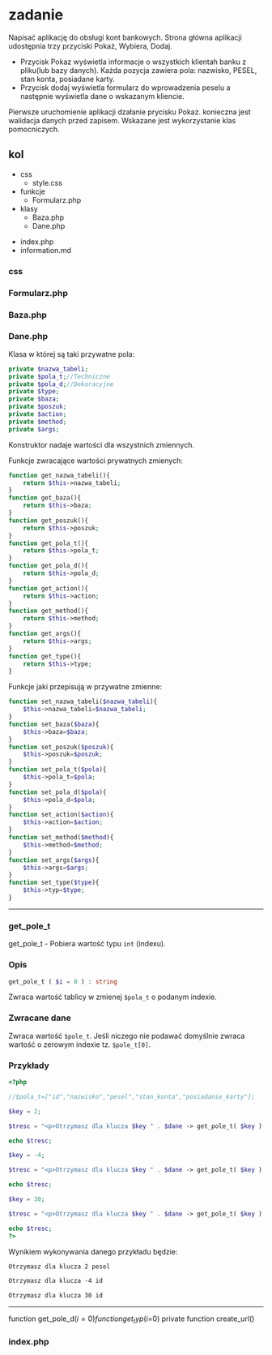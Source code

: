 # zadanie

Napisać aplikację do obsługi kont bankowych. 
Strona główna aplikacji udostępnia trzy przyciski Pokaż, Wybiera, Dodaj. 

* Przycisk Pokaz wyświetla informacje o wszystkich klientah banku z pliku(lub bazy danych). 
 Każda pozycja zawiera pola: nazwisko, PESEL, stan konta, posiadane karty. 
* Przycisk dodaj wyświetla formularz do wprowadzenia peselu a następnie wyświetla dane o wskazanym kliencie. 

Pierwsze uruchomienie aplikacji dzałanie prycisku Pokaz.
konieczna jest walidacja danych przed zapisem. Wskazane jest wykorzystanie klas pomocniczych.

## kol

* css
  * style.css
* funkcje
  * Formularz.php
* klasy
  * Baza.php
  * Dane.php
<!-- * szablony -->
* index.php
* information.md

### css
### Formularz.php
### Baza.php
### Dane.php

Klasa w której są taki przywatne pola:

```php
private $nazwa_tabeli;
private $pola_t;//Techniczne
private $pola_d;//Dekoracyjne
private $type;
private $baza;
private $poszuk;
private $action;
private $method;
private $args;
```

Konstruktor nadaje wartości dla wszystnich zmiennych.

Funkcje zwracające wartości prywatnych zmienych:

```php
function get_nazwa_tabeli(){
    return $this->nazwa_tabeli;
}
function get_baza(){
    return $this->baza;
}
function get_poszuk(){
    return $this->poszuk;
}
function get_pola_t(){
    return $this->pola_t;
}
function get_pola_d(){
    return $this->pola_d;
}
function get_action(){
    return $this->action;
}
function get_method(){
    return $this->method;
}
function get_args(){
    return $this->args;
}
function get_type(){
    return $this->type;
}
```

Funkcje jaki przepisują w przywatne zmienne:

```php
function set_nazwa_tabeli($nazwa_tabeli){
    $this->nazwa_tabeli=$nazwa_tabeli;
}
function set_baza($baza){
    $this->baza=$baza;
}
function set_poszuk($poszuk){
    $this->poszuk=$poszuk;
}
function set_pola_t($pola){
    $this->pola_t=$pola;
}
function set_pola_d($pola){
    $this->pola_d=$pola;
}
function set_action($action){
    $this->action=$action;
}
function set_method($method){
    $this->method=$method;
}
function set_args($args){
    $this->args=$args;
}
function set_type($type){
    $this->typ=$type;
}
```

---

### get_pole_t

get_pole_t - Pobiera wartość typu `int` (indexu).

### Opis

```php
get_pole_t ( $i = 0 ) : string
```

Zwraca wartość tablicy w zmienej `$pola_t` o podanym indexie.

### Zwracane dane

Zwraca wartość `$pole_t`. Jeśli niczego nie podawać domyślnie zwraca wartość o zerowym indexie tz. `$pole_t[0]`.

### Przykłady

```php
<?php

//$pola_t=["id","nazwisko","pesel","stan_konta","posiadanie_karty"];

$key = 2;

$tresc = "<p>Otrzymasz dla klucza $key " . $dane -> get_pole_t( $key ) . "</p>";

echo $tresc;

$key = -4;

$tresc = "<p>Otrzymasz dla klucza $key " . $dane -> get_pole_t( $key ) . "</p>";

echo $tresc;

$key = 30;

$tresc = "<p>Otrzymasz dla klucza $key " . $dane -> get_pole_t( $key ) . "</p>";

echo $tresc;
?>
```

Wynikiem wykonywania danego przykładu będzie:

```html
Otrzymasz dla klucza 2 pesel

Otrzymasz dla klucza -4 id

Otrzymasz dla klucza 30 id
```

---

function get_pole_d($i=0)
function get_typ($i=0)
private function create_url()

### index.php
